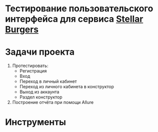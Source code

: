 # Тестирование пользовательского интерфейса для сервиса [Stellar Burgers](https://stellarburgers.nomoreparties.site/)
  # Задачи проекта
  1. Протестировать:
      - Регистрация
      - Вход
      - Переход в личный кабинет
      - Переход из личного кабинета в конструктор
      - Выход из аккаунта
      - Раздел конструктор
  2. Построение отчёта при помощи Allure
  # Инструменты

